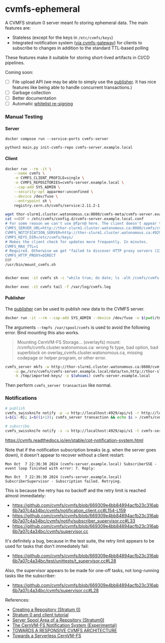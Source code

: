 # cvmfs-ephemeral

A CVMFS stratum 0 server meant fo storing ephemeral data. The main features are:
- Stateless (except for the keys in `/etc/cvmfs/keys`)
- Integrated notification system ([via cvmfs-gateway](https://cvmfs.readthedocs.io/en/stable/cpt-notification-system.html)) for clients to subscribe to changes in addition to the standard TTL-based polling

These features make it suitable for storing short-lived artifacts in CI/CD pipelines.

Coming soon:
- [ ] File upload API (we may be able to simply use the [publisher](https://cvmfs.readthedocs.io/en/stable/cpt-repository-gateway.html#publisher-configuration). It has nice features like being able to handle concurrent transactions.)
- [ ] Garbage collection
- [ ] Better documentation
- [ ] Automatic [whitelist re-signing](https://cvmfs.readthedocs.io/en/stable/apx-security.html#signature-details)

### Manual Testing

#### Server

```
docker compose run --service-ports cvmfs-server

python3 main.py init-cvmfs-repo cvmfs-server.example.local
```

#### Client

```bash
docker run --rm -it \
    --name cvmfs \
    -e CVMFS_CLIENT_PROFILE=single \
    -e CVMFS_REPOSITORIES=cvmfs-server.example.local \
    --cap-add SYS_ADMIN \
    --security-opt apparmor:unconfined \
    --device /dev/fuse \
    --entrypoint sh \
    registry.cern.ch/cvmfs/service:2.11.2-1

wget thor-slurm1.cluster.watonomous.ca:8080/cvmfs-meta/cvmfs-server.example.local.pub -O /etc/cvmfs/keys/cvmfs-server.example.local.pub
cat <<EOF > /etc/cvmfs/config.d/cvmfs-server.example.local.conf
# For some reason we can't use @fprn@ here. The client doesn't appear to do the substitution.
CVMFS_SERVER_URL=http://thor-slurm1.cluster.watonomous.ca:8080/cvmfs/cvmfs-server.example.local
CVMFS_NOTIFICATION_SERVER=http://thor-slurm1.cluster.watonomous.ca:4929/api/v1
CVMFS_KEYS_DIR=/etc/cvmfs/keys/
# Makes the client check for updates more frequently. In minutes.
CVMFS_MAX_TTL=1
# Required. Otherwise we get "failed to discover HTTP proxy servers (23 - proxy auto-discovery failed)" on our custom cvmfs-server.
CVMFS_HTTP_PROXY=DIRECT
EOF
/usr/bin/mount_cvmfs.sh


docker exec -it cvmfs sh -c "while true; do date; ls -alh /cvmfs/cvmfs-server.example.local; sleep 5; done"

docker exec -it cvmfs tail -f /var/log/cvmfs.log
```

#### Publisher

The [publisher](https://cvmfs.readthedocs.io/en/stable/cpt-repository-gateway.html#publisher-configuration) can be used to publish new data to the CVMFS server.

```bash
docker run -it --rm --cap-add SYS_ADMIN --device /dev/fuse -v $(pwd)/tmp/cvmfs-keys:/tmp/imported-keys:ro --tmpfs /var/spool/cvmfs cvmfs-ephemeral-cvmfs-server
```

The arguments `--tmpfs /var/spool/cvmfs` is used to avoid the following error. Bind mounting this also works.
> Mounting CernVM-FS Storage... (overlayfs) mount: /cvmfs/cvmfs.cluster.watonomous.ca: wrong fs type, bad option, bad superblock on overlay_cvmfs.cluster.watonomous.ca, missing codepage or helper program, or other error.

```bash
cvmfs_server mkfs -w http://thor-slurm1.cluster.watonomous.ca:8080/cvmfs/cvmfs-server.example.local \
    -u gw,/srv/cvmfs/cvmfs-server.example.local/data/txn,http://thor-slurm1.cluster.watonomous.ca:4929/api/v1 \
    -k /tmp/imported-keys/ -o $(whoami) cvmfs-server.example.local
```

Then perform `cvmfs_server transaction` like normal.


### Notifications

```bash
# publish
cvmfs_swissknife notify -p -u http://localhost:4929/api/v1 -r http://localhost/cvmfs/cvmfs-server.example.local
i=${i:-0}; i=$((i+1)); cvmfs_server transaction && echo $i > /cvmfs/cvmfs-server.example.local/test-$i.txt && cvmfs_server publish && cvmfs_swissknife notify -p -u http://localhost:4929/api/v1 -r http://localhost/cvmfs/cvmfs-server.example.local && echo "Published $i"

# subscribe
cvmfs_swissknife notify -s -u http://localhost:4929/api/v1 -t cvmfs-server.example.local -c
```

https://cvmfs.readthedocs.io/en/stable/cpt-notification-system.html

Note that if the notification subscription breaks (e.g. when the server goes down), it doesn't appear to recover without a client restart:

```
Mon Oct  7 22:36:30 2024 (cvmfs-server.example.local) SubscriberSSE - event loop finished with error: 7. Reply:

Mon Oct  7 22:36:30 2024 (cvmfs-server.example.local) SubscriberSupervisor - Subscription failed. Retrying.
```

This is because the retry has no backoff and the retry limit is reached almost immediately:
- https://github.com/cvmfs/cvmfs/blob/669309e4bb84894acfb23c316ab6b7a07c4a34bc/cvmfs/notification_client.cc#L154-L159
- https://github.com/cvmfs/cvmfs/blob/669309e4bb84894acfb23c316ab6b7a07c4a34bc/cvmfs/notify/subscriber_supervisor.cc#L33
- https://github.com/cvmfs/cvmfs/blob/669309e4bb84894acfb23c316ab6b7a07c4a34bc/cvmfs/supervisor.cc

It's definitely a bug, because in the test suite, the retry limit appears to be used for tasks that don't immediately fail:
- https://github.com/cvmfs/cvmfs/blob/669309e4bb84894acfb23c316ab6b7a07c4a34bc/test/unittests/t_supervisor.cc#L28

Also, the supervisor appears to be made for one-off tasks, not long-running tasks like the subscriber:
- https://github.com/cvmfs/cvmfs/blob/669309e4bb84894acfb23c316ab6b7a07c4a34bc/cvmfs/supervisor.cc#L28

References:
- [Creating a Repository (Stratum 0)](https://cvmfs.readthedocs.io/en/stable/cpt-repo.html)
- [Stratum 0 and client tutorial](https://cvmfs-contrib.github.io/cvmfs-tutorial-2021/02_stratum0_client/)
- [Server Spool Area of a Repository (Stratum0)](https://cvmfs.readthedocs.io/en/stable/apx-serverinfra.html#server-spool-area-of-a-repository-stratum0)
- [The CernVM-FS Notification System (Experimental)](https://cvmfs.readthedocs.io/en/stable/cpt-notification-system.html)
- [TOWARDS A RESPONSIVE CVMFS ARCHITECTURE](https://indico.cern.ch/event/587955/contributions/2937405/attachments/1682388/2703315/radu_popescu_chep_2018.pdf)
- [Towards a Serverless CernVM-FS](https://indico.cern.ch/event/587955/contributions/3012720/attachments/1685212/2711599/cvmfs-chep18.pdf)
